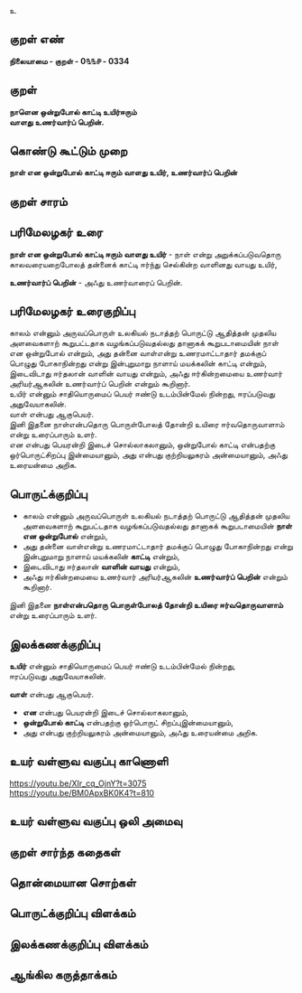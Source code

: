 உ

## குறள் எண் 

**நிலையாமை - குறள் - 0௩௩௪ - 0334**  

## குறள் 

**நாளென ஒன்றுபோல் காட்டி உயிர்ஈரும்  
வாளது உணர்வார்ப் பெறின்.**

## கொண்டு கூட்டும் முறை

**நாள் என ஒன்றுபோல் காட்டி ஈரும் வாளது உயிர், உணர்வார்ப் பெறின்**

## குறள் சாரம் 


## பரிமேலழகர் உரை

**நாள் என ஒன்றுபோல் காட்டி ஈரும் வாளது உயிர்** - நாள் என்று அறுக்கப்படுவதொரு காலவரையறைபோலத் தன்னைக் காட்டி ஈர்ந்து செல்கின்ற வாளினது வாயது உயிர்,   

**உணர்வார்ப் பெறின்** - அஃது உணர்வாரைப் பெறின்.   

## பரிமேலழகர் உரைகுறிப்பு   

காலம் என்னும் அருவப்பொருள் உலகியல் நடாத்தற் பொருட்டு ஆதித்தன் முதலிய அளவைகளாற் கூறுபட்டதாக வழங்கப்படுவதல்லது தானாகக் கூறுபடாமையின் நாள் என ஒன்றுபோல் என்றும், அது தன்னை வாள்என்று உணரமாட்டாதார் தமக்குப் பொழுது போகாநின்றது என்று இன்புறுமாறு நாளாய் மயக்கலின் காட்டி என்றும், இடைவிடாது ஈர்தலான் வாளின் வாயது என்றும், அஃது ஈர்கின்றமையை உணர்வார் அரியர்ஆகலின் உணர்வார்ப் பெறின் என்றும் கூறினார்.   
உயிர் என்னும் சாதியொருமைப் பெயர் ஈண்டு உடம்பின்மேல் நின்றது, ஈரப்படுவது அதுவேயாகலின்.   
வாள் என்பது ஆகுபெயர்.   
இனி இதனை நாள்என்பதொரு பொருள்போலத் தோன்றி உயிரை ஈர்வதொருவாளாம் என்று உரைப்பாரும் உளர்.   
என என்பது பெயரன்றி இடைச் சொல்லாகலானும், ஒன்றுபோல் காட்டி என்பதற்கு ஒர்பொருட்சிறப்பு இன்மையானும், அது என்பது குற்றியலுகரம் அன்மையானும், அஃது உரையன்மை அறிக.  

## பொருட்க்குறிப்பு 

* காலம் என்னும் அருவப்பொருள் உலகியல் நடாத்தற் பொருட்டு ஆதித்தன் முதலிய அளவைகளாற் கூறுபட்டதாக வழங்கப்படுவதல்லது தானாகக் கூறுபடாமையின் **நாள் என ஒன்றுபோல்** என்றும்,   
* அது தன்னை வாள்என்று உணரமாட்டாதார் தமக்குப் பொழுது போகாநின்றது என்று இன்புறுமாறு நாளாய் மயக்கலின் **காட்டி** என்றும்,   
* இடைவிடாது ஈர்தலான் **வாளின் வாயது** என்றும்,   
* அஃது ஈர்கின்றமையை உணர்வார் அரியர்ஆகலின் **உணர்வார்ப் பெறின்** என்றும் கூறினார்.   
 
இனி இதனை **நாள்என்பதொரு பொருள்போலத் தோன்றி உயிரை ஈர்வதொருவாளாம்** என்று உரைப்பாரும் உளர்.   

## இலக்கணக்குறிப்பு  

**உயிர்** என்னும் சாதியொருமைப் பெயர் ஈண்டு உடம்பின்மேல் நின்றது,   
ஈரப்படுவது அதுவேயாகலின்.     

**வாள்** என்பது ஆகுபெயர்.        

* **என** என்பது பெயரன்றி இடைச் சொல்லாகலானும்,   
* **ஒன்றுபோல் காட்டி** என்பதற்கு ஒர்பொருட் சிறப்புஇன்மையானும்,   
* அது என்பது குற்றியலுகரம் அன்மையானும், அஃது உரையன்மை அறிக.

## உயர் வள்ளுவ வகுப்பு காணொளி

https://youtu.be/XIr_cq_OjnY?t=3075  
https://youtu.be/BM0ApxBK0K4?t=810

## உயர் வள்ளுவ வகுப்பு ஒலி அமைவு 

 
## குறள் சார்ந்த கதைகள் 


## தொன்மையான சொற்கள்


## பொருட்க்குறிப்பு விளக்கம்


## இலக்கணக்குறிப்பு விளக்கம்


## ஆங்கில கருத்தாக்கம் 


